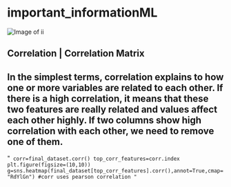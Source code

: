 # important_informationML
![Image of ii](http://educationprofessional.info/wp-content/uploads/2020/04/important-update.jpg)

## Correlation | Correlation Matrix

In the simplest terms, correlation explains to how one or more variables are related to each other. 
If there is a high correlation, it means that these two features are really related and values affect each other highly.
If two columns show high correlation with each other, we need to remove one of them.
---
 "` corr=final_dataset.corr()
top_corr_features=corr.index
plt.figure(figsize=(10,10))
g=sns.heatmap(final_dataset[top_corr_features].corr(),annot=True,cmap="RdYlGn")
#corr uses pearson correlation "`




